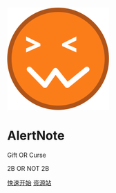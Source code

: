 

![logo](logo.svg)

# AlertNote

Gift OR Curse

2B OR NOT 2B

[快速开始](/zh-cn/)
[资源站](https://msyqgzt.gitee.io/source/)
